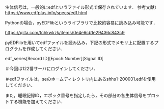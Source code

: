 
生体信号は，一般的にedfというファイル形式で保存されています．
参考文献）https://www.edfplus.info/specs/edf.html

 

Pythonの場合，pyEDFlibというライブラリで比較的容易に読み込み可能です．

https://qiita.com/tchkwkzk/items/0e4e6cb1e29436c843c9

 

pyEDFlibを用いてedfファイルを読み込み，下記の形式でメモリ上に配置するプログラムを作成してください．

edf_series[Record ID][Epoch Number][Signal ID]


＃今回は122番サーバにログインしてください．

＃edfファイルは，seのホームディレクトリ内にあるshhs1-200001.edfを使用してください．

また，睡眠記録ID，エポック番号を指定したら，その部分の各生体信号をプロットする機能を加えてください．
